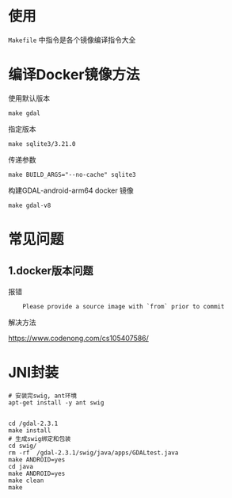# 使用

`Makefile` 中指令是各个镜像编译指令大全

# 编译Docker镜像方法

使用默认版本

`make gdal`

指定版本

`make sqlite3/3.21.0`

传递参数

`make BUILD_ARGS="--no-cache" sqlite3`

构建GDAL-android-arm64 docker 镜像

`make gdal-v8`

# 常见问题

## 1.docker版本问题

报错 
```
    Please provide a source image with `from` prior to commit
```

解决方法

https://www.codenong.com/cs105407586/

# JNI封装

```
# 安装完swig, ant环境
apt-get install -y ant swig


cd /gdal-2.3.1
make install 
# 生成swig绑定和包装
cd swig/
rm -rf  /gdal-2.3.1/swig/java/apps/GDALtest.java
make ANDROID=yes
cd java
make ANDROID=yes
make clean
make
```